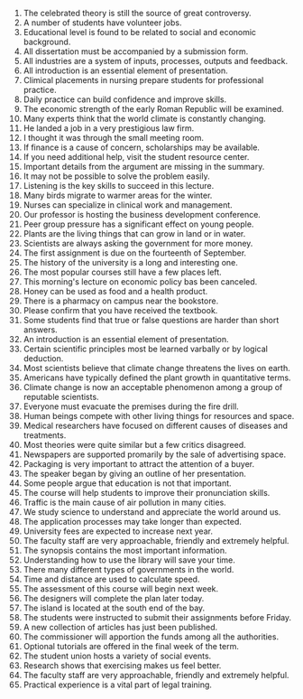 1. The celebrated theory is still the source of great controversy.
2. A number of students have volunteer jobs.
3. Educational level is found to be related to social and economic background.
4. All dissertation must be accompanied by a submission form.
5. All industries are a system of inputs, processes, outputs and feedback.
6. All introduction is an essential element of presentation.
7. Climical placements in nursing prepare students for professional practice.
8. Daily practice can build confidence and improve skills.
9. The economic strength of the early Roman Republic will be examined.
10. Many experts think that the world climate is constantly changing.
11. He landed a job in a very prestigious law firm.
12. I thought it was through the small meeting room.
13. If finance is a cause of concern, scholarships may be available.
14. If you need additional help, visit the student resource center.
15. Important details from the argument are missing in the summary.
16. It may not be possible to solve the problem easily.
17. Listening is the key skills to succeed in this lecture.
18. Many birds migrate to warmer areas for the winter.
19. Nurses can specialize in clinical work and management.
20. Our professor is hosting the business development conference.
21. Peer group pressure has a significant effect on young people.
22. Plants are the living things that can grow in land or in water.
23. Scientists are always asking the government for more money.
24. The first assignment is due on the fourteenth of September.
25. The history of the university is a long and interesting one.
26. The most popular courses still have a few places left.
27. This morning's lecture on economic policy bas been canceled.
28. Honey can be used as food and a health product.
29. There is a pharmacy on campus near the bookstore.
30. Please confirm that you have received the textbook.
31. Some students find that true or false questions are harder than short answers.
32. An introduction is an essential element of presentation.
33. Certain scientific principles most be learned varbally or by logical deduction.
34. Most scientists believe that climate change threatens the lives on earth.
35. Americans have typically defined the plant growth in quantitative terms.
36. Climate change is now an acceptable phenomenon among a group of reputable scientists.
37. Everyone must evacuate the premises during the fire drill.
38. Human beings compete with other living things for resources and space.
39. Medical researchers have focused on different causes of diseases and treatments.
40. Most theories were quite similar but a few critics disagreed.
41. Newspapers are supported promarily by the sale of advertising space.
42. Packaging is very important to attract the attention of a buyer.
43. The speaker began by giving an outline of her presentation.
44. Some people argue that education is not that important.
45. The course will help students to improve their pronunciation skills.
46. Traffic is the main cause of air pollution in many cities.
47. We study science to understand and appreciate the world around us.
48. The application processes may take longer than expected.
49. University fees are expected to increase next year.
50. The faculty staff are very approachable, friendly and extremely helpful.
51. The synopsis contains the most important information.
52. Understanding how to use the library will save your time.
53. There many different types of governments in the world.
54. Time and distance are used to calculate speed.
55. The assessment of this course will begin next week.
56. The designers will complete the plan later today.
57. The island is located at the south end of the bay.
58. The students were instructed to submit their assignments before Friday.
59. A new collection of articles has just been published.
60. The commissioner will apportion the funds among all the authorities.
61. Optional tutorials are offered in the final week of the term.
62. The student union hosts a variety of social events.
63. Research shows that exercising makes us feel better.
64. The faculty staff are very approachable, friendly and extremely helpful.
65. Practical experience is a vital part of legal training.


